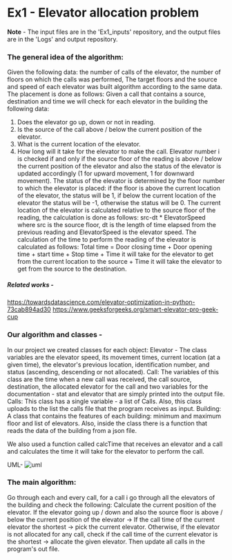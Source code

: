 # Ex1 - Elevator allocation problem
**Note** - The input files are in the 'Ex1_inputs' repository, and the output files are in the 'Logs' and output repository.
### The general idea of the algorithm:

Given the following data: the number of calls of the elevator, the number of floors on which the calls was performed,
The target floors and the source and speed of each elevator was built algorithm according to the same data.
The placement is done as follows:
Given a call that contains a source, destination and time we will check for each elevator in the building the following data:
1. Does the elevator go up, down or not in reading.
2. Is the source of the call above / below the current position of the elevator.
3. What is the current location of the elevator.
4. How long will it take for the elevator to make the call.
Elevator number i is checked if and only if the source floor of the reading is above / below the current position of the elevator and also the status of the elevator is updated accordingly (1 for upward movement, 1 for downward movement).
The status of the elevator is determined by the floor number to which the elevator is placed: if the floor is above the current location of the elevator, the status will be 1, if below the current location of the elevator the status will be -1, otherwise the status will be 0.
The current location of the elevator is calculated relative to the source floor of the reading, the calculation is done as follows: src-dt 
​​* ElevatorSpeed ​​where src is the source floor, dt is the length of time elapsed from the previous reading and ElevatorSpeed ​​is the elevator speed.
The calculation of the time to perform the reading of the elevator is calculated as follows:
Total time = Door closing time + Door opening time + start time + Stop time + Time it will take for the elevator to get from the current location to the source + Time it will take the elevator to get from the source to the destination.
##### Related works - 
 https://towardsdatascience.com/elevator-optimization-in-python-73cab894ad30 https://www.geeksforgeeks.org/smart-elevator-pro-geek-cup

### Our algorithm and classes - 
In our project we created classes for each object:
Elevator - The class variables are the elevator speed, its movement times, current location (at a given time), the elevator's previous location, identification number, and status (ascending, descending or not allocated).
Call: The variables of this class are the time when a new call was received, the call source, destination, the allocated elevator for the call and two variables for the documentation - stat and elevator that are simply printed into the output file.
Calls: This class has a single variable - a list of Calls. Also, this class uploads to the list the calls file that the program receives as input.
Building: A class that contains the features of each building: minimum and maximum floor and list of elevators. Also, inside the class there is a function that reads the data of the building from a json file.

We also used a function called calcTime that receives an elevator and a call and calculates the time it will take for the elevator to perform the call.

UML-
  ![uml](https://user-images.githubusercontent.com/93070344/142246276-b9d97855-7cf1-4e3e-9343-a0b46e474bb4.png)


### The main algorithm:
Go through each and every call, for a call i go through all the elevators of the building and check the following:
Calculate the current position of the elevator.
If the elevator going up / down and also the source floor is above / below the current position of the elevator -> If the call time of the current elevator the shortest -> pick the current elevator.
Otherwise, if the elevator is not allocated for any call, check if the call time of the current elevator is the shortest -> allocate the given elevator.
Then update all calls in the program's out file.

